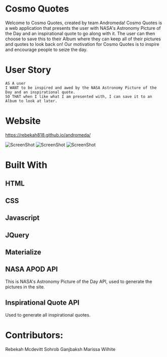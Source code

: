 # Cosmo Quotes

Welcome to Cosmo Quotes, created by team Andromeda! Cosmo Quotes is a web application that presents the user with NASA's Astronomy Picture of the Day and an inspirational quote to go along with it. The user can then choose to save this to their Album where they can keep all of their pictures and quotes to look back on! Our motivation for Cosmo Quotes is to inspire and encourage people to seize the day.

# User Story
```
AS A user
I WANT to be inspired and awed by the NASA Astronomy Picture of the Day and an inspirational quote. 
SO THAT when I like what I am presented with, I can save it to an Album to look at later.
```

# Website

https://rebekah818.github.io/andromeda/

![ScreenShot](./assets/css/final-screenshot1.png)
![ScreenShot](./assets/css/final-screenshot2.png)
![ScreenShot](./assets/css/final-screenshot3.png)

# Built With 

## HTML
## CSS
## Javascript
## JQuery 
## Materialize

## NASA APOD API
This is NASA's Astronomy Picture of the Day API, used to generate the pictures in the site.

## Inspirational Quote API
Used to generate all inspirational quotes.

# Contributors: 
Rebekah Mcdevitt
Sohrob Ganjbaksh
Marissa Wilhite

